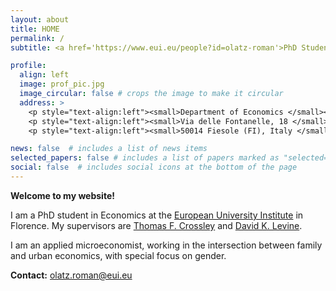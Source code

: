 ```yaml
---
layout: about
title: HOME
permalink: /
subtitle: <a href='https://www.eui.eu/people?id=olatz-roman'>PhD Student in Economics</a> <strong>•</strong> <a target="_blank" href="https://www.eui.eu/en/home">European University Institute</a>

profile:
  align: left
  image: prof_pic.jpg
  image_circular: false # crops the image to make it circular
  address: >
    <p style="text-align:left"><small>Department of Economics </small></p>
    <p style="text-align:left"><small>Via delle Fontanelle, 18 </small></p>
    <p style="text-align:left"><small>50014 Fiesole (FI), Italy </small></p>

news: false  # includes a list of news items
selected_papers: false # includes a list of papers marked as "selected={true}"
social: false  # includes social icons at the bottom of the page
---
```


**Welcome to my website!**

I am a PhD student in Economics at the [European University Institute](https://www.eui.eu/en/academic-units/department-of-economics) in Florence. My supervisors are [Thomas F. Crossley](https://sites.google.com/site/tfcrossley/) and [David K. Levine](http://www.dklevine.com/). 

I am an applied microeconomist, working in the intersection between family and urban economics, with special focus on gender.
<br/>

**Contact:** [olatz.roman@eui.eu](mailto:olatz.roman@eui.eu)